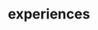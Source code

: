 ---
layout: page
title: experiences
nav: true
nav_order: 6
dropdown: true
children: 
    # - title: publications
    #   permalink: /publications/
    - title: divider
    - title: projects
      permalink: /projects/
---